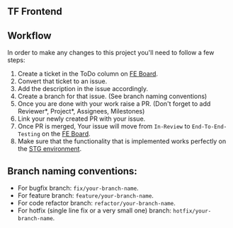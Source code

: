 ## TF Frontend

## Workflow
In order to make any changes to this project you'll need to follow a few steps:
1. Create a ticket in the ToDo column on [FE Board](https://github.com/orgs/IBDAX/projects/3/views/1).
2. Convert that ticket to an issue.
3. Add the description in the issue accordingly.
4. Create a branch for that issue. (See branch naming conventions)
5. Once you are done with your work raise a PR. (Don't forget to add Reviewer*, Project*, Assignees, Milestones)
6. Link your newly created PR with your issue.
7. Once PR is merged, Your issue will move from `In-Review` to `End-To-End-Testing` on the [FE Board](https://github.com/orgs/IBDAX/projects/3/views/1).
8. Make sure that the functionality that is implemented works perfectly on the [STG environment](https://stg.app.ibdax.com/).

## Branch naming conventions:
- For bugfix branch: `fix/your-branch-name`.
- For feature branch: `feature/your-branch-name`.
- For code refactor branch: `refactor/your-branch-name`.
- For hotfix (single line fix or a very small one) branch: `hotfix/your-branch-name`.
